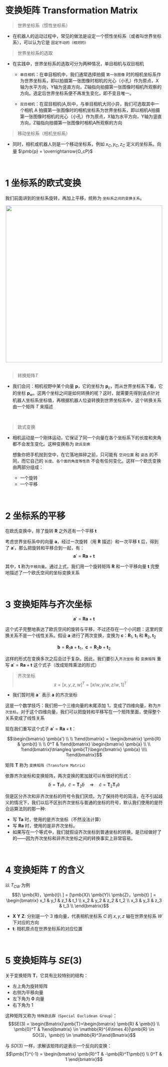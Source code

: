 &emsp;
# 变换矩阵 Transformation Matrix
>世界坐标系（惯性坐标系）
- 在机器人的运动过程中，常见的做法是设定一个惯性坐标系（或者叫世界坐标系），可以认为它是 `固定不动的（相对的）`

>世界坐标系的选取
- 在实践中，世界坐标系的选取可分为两种情况，单目相机与双目相机
    - `单目相机`：在单目相机中，我们通常选择拍摄 `第一张图像` 时的相机坐标系作为世界坐标系，即以拍摄第一张图像时相机的光心（小孔）作为原点，X轴为水平方向，Y轴为竖直方向，Z轴指向拍摄第一张图像时相机所观察的方向。选定后世界坐标系便不再发生变化，即不变且唯一。

    - `双目相机`：在双目相机(A,B)中，与单目相机大同小异，我们可选取其中一个相机 A 拍摄第一张图像时的相机坐标系为世界坐标系，即以相机A拍摄第一张图像时相机的光心（小孔）作为原点，X轴为水平方向，Y轴为竖直方向，Z轴指向拍摄第一张图像时相机A所观察的方向

>移动坐标系（相机坐标系）
- 同时，相机或机器人则是一个移动坐标系，例如 $x_C , y_C , z_C$ 定义的坐标系。向量 $\pmb{p} = \overrightarrow{O_cP}$

&emsp;
# 1 坐标系的欧式变换
我们前面讲到的坐标系旋转，再加上平移，统称为 `坐标系之间的变换关系`。

<div align="center">
    <image src="./imgs/3.1-2.png" width = 500>
</div>
&emsp;



>转换矩阵$T$
- 我们会问：相机视野中某个向量 $\pmb{p}$，它的坐标为 $\pmb{p}_c$，而从世界坐标系下看，它的坐标 $\pmb{p}_w$。这两个坐标之间是如何转换的呢？这时，就需要先得到该点针对机器人坐标系坐标值，再根据机器人位姿转换到世界坐标系中，这个转换关系由一个矩阵 $T$ 来描述

&emsp;
>欧式变换
- 相机运动是一个刚体运动，它保证了同一个向量在各个坐标系下的长度和夹角都不会发生变化。这种变换称为 `欧氏变换`

    想象你把手机抛到空中，在它落地摔碎之前，只可能有 `空间位置` 和 `姿态` 的不同，而它自己的 `长度`、`各个面的角度等性质` 不会有任何变化。这样一个欧氏变换由两部分组成：
    - 一个旋转
    - 一个平移





&emsp;
# 2 坐标系的平移
在欧氏变换中，除了旋转 $\pmb{R}$ 之外还有一个平移 $\pmb{t}$

考虑世界坐标系中的向量 $\pmb{a}$，经过一次旋转（用 $\pmb{R}$ 描述）和一次平移 $\pmb{t}$ 后，得到了 $\pmb{a}'$，那么把旋转和平移合到一起，有：
$$\pmb{a}' = \pmb{R}\pmb{a} + \pmb{t}$$

其中，$\pmb{t}$ 称为`平移向量`。通过上式，我们用一个旋转矩阵 $\pmb{R}$ 和一个平移向量 $\pmb{t}$ 完整地描述了一个欧氏空间的坐标变换关系


&emsp;
# 3 变换矩阵与齐次坐标


$$\pmb{a}' = \pmb{R}\pmb{a} + \pmb{t}$$

这个式子完整地表达了欧氏空间的旋转与平移，不过还存在一个小问题：这里的变换关系不是一个线性关系。假设 $\pmb{a}$ 进行了两次变换，变换为 $\pmb{c}$：$\pmb{R}_1$, $\pmb{t}_1$ 和 $\pmb{R}_2$, $\pmb{t}_2$


$$\pmb{b} = \pmb{R}_1\pmb{a} + \pmb{t}_1，\pmb{c} = \pmb{R}_2\pmb{b} + \pmb{t}_2$$

这样的形式在变换多次之后会过于复杂。因此，我们要引入`齐次坐标` 和 `变换矩阵` 重写 $\pmb{a}' = \pmb{R}\pmb{a} + \pmb{t}$ 这个式子（改成矩阵乘法的形式）


>齐次坐标
$$\tilde{x} = [x, y, z, w]^T = [x/w, y/w, z/w, 1]^T$$
- 我们暂时用 $\pmb{a}˜$ 表示 $\pmb{a}$ 的齐次坐标

这是一个数学技巧：我们把一个三维向量的末尾添加 $1$，变成了四维向量，称为`齐次坐标`。对于这个四维向量，我们可以把旋转和平移写在一个矩阵里面，使得整个关系变成了线性关系

现在我们重写这个式子 $\pmb{a}' = \pmb{R}\pmb{a} + \pmb{t}$：

$$\begin{bmatrix} \pmb{a'} \\ \\ 1\end{bmatrix} = 
\begin{bmatrix} \pmb{R} & \pmb{t} \\ \\ 
0^T & 1\end{bmatrix} \begin{bmatrix} \pmb{a} \\ \\ 1\end{bmatrix}\triangleq
\pmb{T}\begin{bmatrix} \pmb{a} \\\\ 1\end{bmatrix}$$

矩阵 $\pmb{T}$ 称为 `变换矩阵（Transform Matrix）`

依靠齐次坐标和变换矩阵，两次变换的累加就可以有很好的形式：
$$\tilde{b} = \pmb{T}_1\tilde{a}， \tilde{c} = \pmb{T}_2\tilde{b} \quad \Rightarrow \quad \tilde{c} = \pmb{T}_2\pmb{T}_1 \tilde{a}$$

但是区分齐次和非齐次坐标的符号令我们厌烦。为了保持符号的简洁，在不引起歧义的情况下，我们以后不区别齐次坐标与普通的坐标的符号，默认我们使用的是符合运算法则的那一种:
- 写 $\pmb{Ta}$ 时，使用的是齐次坐标（不然没法计算）
- 写 $\pmb{Ra}$ 时，使用的是非齐次坐标。
- 如果写在一个等式中，我们就假设齐次坐标到普通坐标的转换，是已经做好了的——因为齐次坐标和非齐次坐标之间的转换事实上非常容易。




&emsp;
# 4 变换矩阵 $T$ 的含义
以 $T_{CW}$ 为例
$$[\ \pmb{R}，\pmb{t}\ ] = [\pmb{X}\ \pmb{Y}\ \pmb{Z}，\pmb{t} ] = \begin{bmatrix}
x_1 & y_1 & z_1 & t_1 \\
x_2 & y_2 & z_2 & t_2 \\
x_3 & y_3 & z_3 & t_3 \\
\end{bmatrix}$$
- $\pmb{X}\ \pmb{Y}\ \pmb{Z}$: 分别是一个 3 维向量，代表相机坐标系 $C$ 的 $x, y, z$ 轴在世界坐标系 $W$ 下对应的方向
- $\pmb{t}$: 相机原点在世界坐标系的对应位置


&emsp;
# 5 变换矩阵与 $SE(3)$
关于变换矩阵 $\pmb{T}$，它具有比较特别的结构：
- 左上角为旋转矩阵
- 右侧为平移向量
- 左下角为 $\pmb{0}$ 向量
- 右下角为 $1$

这种矩阵又称为 `特殊欧氏群（Special Euclidean Group）`：
$$SE(3) = \begin{Bmatrix}\pmb{T}=\begin{bmatrix}
\pmb{R} & \pmb{t} \\ \pmb{0}^T & 1\end{bmatrix} \in \mathbb{R}^{4\times 4}|\pmb{R} \in SO(3)，\pmb{t} \in \mathbb{R}^3\end{Bmatrix}$$

与 $SO(3)$ 一样，求解该矩阵的逆表示一个反向的变换：
$$\pmb{T}^{-1} = \begin{bmatrix}
\pmb{R}^T & -\pmb{R}^T\pmb{t} \\ 0^T & 1
\end{bmatrix}$$

